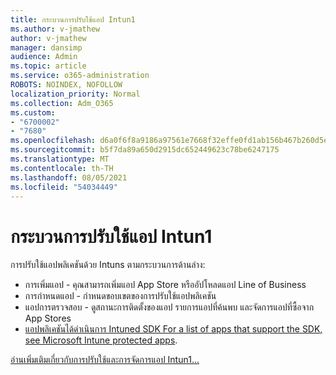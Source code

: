 ```yaml
---
title: กระบวนการปรับใช้แอป Intun1
ms.author: v-jmathew
author: v-jmathew
manager: dansimp
audience: Admin
ms.topic: article
ms.service: o365-administration
ROBOTS: NOINDEX, NOFOLLOW
localization_priority: Normal
ms.collection: Adm_O365
ms.custom:
- "6700002"
- "7680"
ms.openlocfilehash: d6a0f6f8a9186a97561e7668f32effe0fd1ab156b467b260d5ebef5dbd6b9ff8
ms.sourcegitcommit: b5f7da89a650d2915dc652449623c78be6247175
ms.translationtype: MT
ms.contentlocale: th-TH
ms.lasthandoff: 08/05/2021
ms.locfileid: "54034449"
---
```

# <a name="intune-app-deployment-process"></a>กระบวนการปรับใช้แอป Intun1

การปรับใช้แอปพลิเคชันด้วย Intuns ตามกระบวนการด้านล่าง:

- การเพิ่มแอป - คุณสามารถเพิ่มแอป App Store หรืออัปโหลดแอป Line of Business
- การกําหนดแอป - กําหนดขอบเขตของการปรับใช้แอปพลิเคชัน
- แอปการตรวจสอบ - ดูสถานะการติดตั้งของแอป รายการแอปที่ค้นพบ และจัดการแอปที่ซื้อจาก App Stores
- [แอปพลิเคชันได้ดําเนินการ Intuned SDK For a list of apps that support the SDK, see Microsoft Intune protected apps](https://docs.microsoft.com/mem/intune/apps/apps-supported-intune-apps).

[อ่านเพิ่มเติมเกี่ยวกับการปรับใช้และการจัดการแอป Intun1...](https://docs.microsoft.com/mem/intune/apps/app-management)
